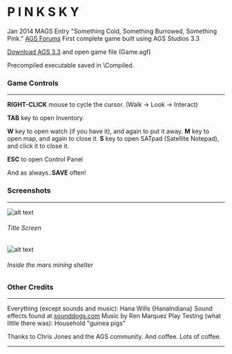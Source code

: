 # P I N K  S K Y

Jan 2014 MAGS Entry
"Something Cold, Something Burrowed, Something Pink."
[AGS Forums](http://www.adventuregamestudio.co.uk)
First complete game built using AGS Studios 3.3

[Download AGS 3.3](https://www.adventuregamestudio.co.uk/forums/)
and open game file (Game.agf)

Precompiled executable saved in \Compiled.

### Game Controls
---
**RIGHT-CLICK** mouse to cycle the cursor.
(Walk ->  Look -> Interact)

**TAB** key to open Inventory.

**W** key to open watch (if you have it), and again to put it away.
**M** key to open map, and again to close it.
**S** key to open SATpad (Satellite Notepad), and click it to close it.

**ESC** to open Control Panel

And as always..**SAVE** often!

### Screenshots
---
![alt text](https://github.com/hewills/pinksky/tree/master/Compiled/pinksky1.png "Title Screen")
###### Title Screen

![alt text](https://github.com/hewills/pinksky/tree/master/Compiled/pinksky2.png "First Screen")
###### Inside the mars mining shelter

### Other Credits
---
Everything (except sounds and music): Hana Wills {HanaIndiana}
Sound effects found at [sounddogs.com](http://sounddogs.com)
Music by Ren Marquez
Play Testing (what little there was): Household "guinea pigs"

Thanks to Chris Jones and the AGS community.
And coffee. Lots of coffee.

---
